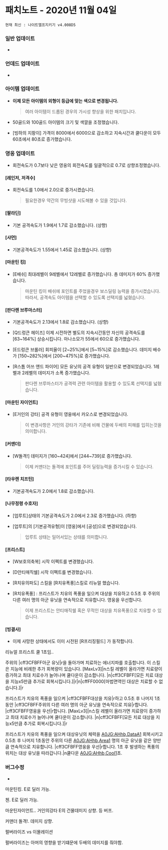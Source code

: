# 패치노트 - 2020년 11월 04일

```
현재 최신 : 나이트엘프지키기 v4.008D5
```


### 일반 업데이트

- 


### 언데드 업데이트

- 

### 아이템 업데이트
- **이제 모든 아이템의 외형이 등급에 맞는 색으로 변경됩니다.**

  > 여러 아이템이 드롭된 경우의 가시성 향상을 위한 패치입니다.

- 50골드와 100골드 아이템의 크기 및 색깔을 조정했습니다.

- [빙하의 지팡이] 가격이 8000에서 6000으로 감소하고 지속시간과 쿨다운이 모두 60초에서 80초로 증가했습니다.

### 영웅 업데이트

- 회전속도가 0.7보다 낮은 영웅의 회전속도를 일괄적으로 0.7로 상향조정했습니다.

#### [레인저, 저격수]

- 회전속도를 1.0에서 2.0으로 증가시켰습니다.

  > 필요한경우 약간의 무빙샷을 시도해볼 수 있을 것입니다.

#### [팔라딘]
- 기본 공격속도가 1.9에서 1.7로 감소했습니다. (상향)
#### [샤먼]
- 기본공격속도가 1.55에서 1.45로 감소했습니다. (상향)
#### [마운틴 킹]
- [E배쉬] 최대레벨이 9레벨에서 12레벨로 증가했습니다. 총 데미지가 60% 증가했습니다.

  > 마운틴 킹이 배쉬에 포인트를 주었을경우 보스딜링 능력을 증가시켰습니다. 따라서, 공격속도 아이템을 선택할 수 있도록 선택지를 넓혔습니다.
#### [판다렌 브루마스터]
- 기본공격속도가 2.13에서 1.8로 감소했습니다. (상향)

- [Q드렁큰 헤이즈] 이제 시전하면 별도의 지속시간동안 자신의 공격속도를 [63~164%] 상승시킵니다. 마나소모가 55에서 60으로 증가했습니다.

- [E드렁큰 브롤러] 회피율이 [2~25%]에서 [5~15%]로 감소했습니다. 데미지 배수가 [150~282%]에서 [200~475%]로 증가했습니다.

- [R스톰 어쓰 앤드 파이어] 모든 유닛의 공격 유형이 일반으로 변경되었습니다. 1레벨과 2레벨의 데미지가 소폭 증가했습니다.

  > 판다렌 브루마스터가 공격력 관련 아이템을 활용할 수 있도록 선택지를 넓혔습니다.
#### [마운틴 자이언트]
- [E거인의 강타] 공격 유형이 영웅에서 카오스로 변경되었습니다.

  > 이 변경사항은 거인의 강타가 기존에 비해 건물에 두배의 피해를 입히는것을 의미합니다.
#### [커맨더]
- [W돌격!] 데미지가 [160~424]에서 [244~739]로 증가했습니다.

  > 이제 커맨더는 돌격에 포인트를 주어 딜링능력을 증가시킬 수 있습니다.

#### [타우렌 치프틴]
- 기본공격속도가 2.0에서 1.8로 감소했습니다.
#### [나무정령 수호자]

- [업루트]상태의 기본공격속도가 2.0에서 2.3로 증가했습니다. (하향)

- [업루트]의 [기본공격유형]이 [영웅]에서 [공성]으로 변경되었습니다.

  > 업루트 상태는 일어서있는 상태를 의미합니다.
#### [프리스트]
- [W보호의축복] 시작 이펙트를 변경했습니다.

- [D안티매직쉘] 시작 이펙트를 변경했습니다.

- [R치유의파도] 스킬을 [R치유폭풍]스킬로 리뉴얼 했습니다.

- [R치유폭풍] : 프리스트가 치유의 폭풍을 일으켜 대상을 치유하고 0.5초 후 주위의 다른 여러 명의 아군 유닛을 연속적으로 치유합니다. 영웅을 우선합니다.

  > 이제 프리스트는 안티매직쉘 혹은 무적인 대상을 치유폭풍으로 치유할 수 있습니다.

#### [빙결사]

- 이제 사망한 상태에서도 이미 시전된 [R프리징필드] 가 동작합니다.

리뉴얼 프리스트 쿨 1초임..



주위의 |cff3CFBFF아군 유닛|r을 돌아가며 치료하는 에너지파를 호출합니다. 이 스킬은 지능에 비례한 추가 회복량이 있습니다. [MaxLv3]|n스킬 레벨이 올라가면 치료량이 증가하고 최대 치료수가 늘어나며 쿨다운이 감소합니다. |n|cff3CFBFF[모든 치료 대상을 지능x5만큼 추가로 회복시킵니다.]|r|n|cffFF0000[마법면역인 대상은 치료할 수 없습니다.]|r



프리스트가 치유의 폭풍을 일으켜 |cff3CFBFF대상을 치유|r하고 0.5초 후 나머지 1초동안 |cff3CFBFF주위의 다른 여러 명의 아군 유닛을 연속적으로 치유|r합니다. |cff3CFBFF영웅을 우선|r합니다. [MaxLv3]|n스킬 레벨이 올라가면 치료량이 증가하고 최대 치료수가 늘어나며 쿨다운이 감소합니다. |n|cff3CFBFF[모든 치료 대상을 지능x5만큼 추가로 회복시킵니다.]|r



프리스트가 치유의 폭풍을 일으켜 대상유닛의 체력을 <A0JG:AHhb,DataA1> 회복시키고 0.5초 후 나머지 1초동안 주위의 다른 <A0JG:AHhb,Area1> 명의 아군 유닛을 같은 양만큼 연속적으로 치유합니다. |cff3CFBFF영웅을 우선|r합니다. 1초 후 발생하는 폭풍의 위치는 대상 유닛을 따라갑니다.|n쿨다운 <A0JG:AHhb,Cool1>초.


### 버그수정

- 














마운틴킹. E로 딜러 가능.

첸. E로 딜러 가능.

마운틴자이언트.. 거인의강타 E의 건물데미지 상향. 등 버프.

커맨더 돌격!. 데미지 상향.



펄버라이즈 vs 이몰레이션

펄버라이즈는 아머의 영향을 받기떄문에 두배의 데미지를 줘야함.